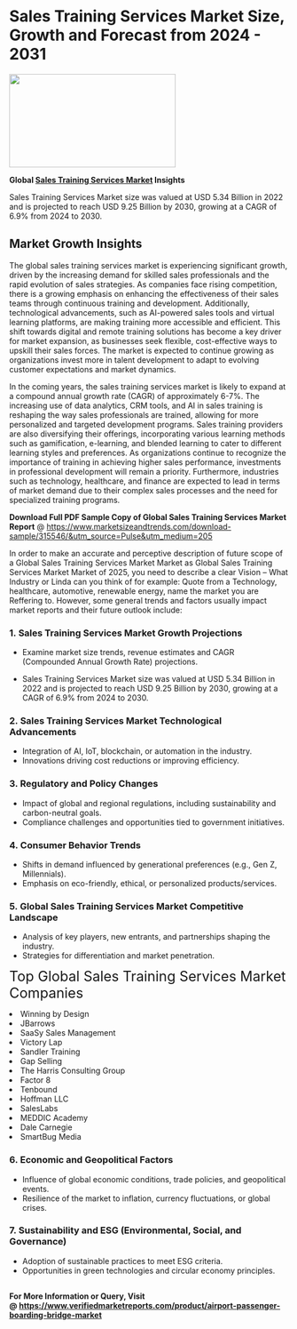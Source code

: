 <H1>Sales Training Services Market Size, Growth and Forecast from 2024 - 2031</H1><img class="aligncenter size-medium wp-image-584254" src="https://thirdeyenews.in/wp-content/uploads/2024/09/Global-Market-Research-300x168.jpeg" alt="" width="300" height="168" /><p><strong>Global&nbsp;<a href="https://www.marketsizeandtrends.com/download-sample/315546/&amp;utm_source=Pulse&amp;utm_medium=205">Sales Training Services Market</a> Insights</strong></p><p>Sales Training Services Market size was valued at USD 5.34 Billion in 2022 and is projected to reach USD 9.25 Billion by 2030, growing at a CAGR of 6.9% from 2024 to 2030.</p><p><h2>Market Growth Insights</h2> <p>The global sales training services market is experiencing significant growth, driven by the increasing demand for skilled sales professionals and the rapid evolution of sales strategies. As companies face rising competition, there is a growing emphasis on enhancing the effectiveness of their sales teams through continuous training and development. Additionally, technological advancements, such as AI-powered sales tools and virtual learning platforms, are making training more accessible and efficient. This shift towards digital and remote training solutions has become a key driver for market expansion, as businesses seek flexible, cost-effective ways to upskill their sales forces. The market is expected to continue growing as organizations invest more in talent development to adapt to evolving customer expectations and market dynamics. </p> <p>In the coming years, the sales training services market is likely to expand at a compound annual growth rate (CAGR) of approximately 6-7%. The increasing use of data analytics, CRM tools, and AI in sales training is reshaping the way sales professionals are trained, allowing for more personalized and targeted development programs. Sales training providers are also diversifying their offerings, incorporating various learning methods such as gamification, e-learning, and blended learning to cater to different learning styles and preferences. As organizations continue to recognize the importance of training in achieving higher sales performance, investments in professional development will remain a priority. Furthermore, industries such as technology, healthcare, and finance are expected to lead in terms of market demand due to their complex sales processes and the need for specialized training programs. </p><p><span class=""><strong>Download Full PDF Sample Copy of Global Sales Training Services Market Report</strong> @ <a href="https://www.marketsizeandtrends.com/download-sample/315546/&amp;utm_source=Pulse&amp;utm_medium=205" target="_blank">https://www.marketsizeandtrends.com/download-sample/315546/&amp;utm_source=Pulse&amp;utm_medium=205</a></span></p><p>In order to make an accurate and perceptive description of future scope of a Global&nbsp;Sales Training Services Market Market as Global&nbsp;Sales Training Services Market Market of 2025, you need to describe a clear Vision &ndash; What Industry or Linda can you think of for example: Quote from a Technology, healthcare, automotive, renewable energy, name the market you are Reffering to. However, some general trends and factors usually impact market reports and their future outlook include:</p><h3>1.&nbsp;<strong>Sales Training Services Market Growth Projections</strong></h3><ul><li>Examine market size trends, revenue estimates and CAGR (Compounded Annual Growth Rate) projections.</li><li><p>Sales Training Services Market size was valued at USD 5.34 Billion in 2022 and is projected to reach USD 9.25 Billion by 2030, growing at a CAGR of 6.9% from 2024 to 2030.</p></li></ul><h3>2.&nbsp;<strong>Sales Training Services Market Technological Advancements</strong></h3><ul><li>Integration of AI, IoT, blockchain, or automation in the industry.</li><li>Innovations driving cost reductions or improving efficiency.</li></ul><h3>3.&nbsp;<strong>Regulatory and Policy Changes</strong></h3><ul><li>Impact of global and regional regulations, including sustainability and carbon-neutral goals.</li><li>Compliance challenges and opportunities tied to government initiatives.</li></ul><h3>4.&nbsp;<strong>Consumer Behavior Trends</strong></h3><ul><li>Shifts in demand influenced by generational preferences (e.g., Gen Z, Millennials).</li><li>Emphasis on eco-friendly, ethical, or personalized products/services.</li></ul><h3>5.&nbsp;<strong>Global Sales Training Services Market Competitive Landscape</strong></h3><ul><li>Analysis of key players, new entrants, and partnerships shaping the industry.</li><li>Strategies for differentiation and market penetration.</li></ul><p data-pm-slice="1 1 []"><span style="color: inherit; font-family: inherit; font-size: 25px;">Top Global Sales Training Services Market Companies</span></p><div class="" data-test-id=""><p><li>Winning by Design</li><li> JBarrows</li><li> SaaSy Sales Management</li><li> Victory Lap</li><li> Sandler Training</li><li> Gap Selling</li><li> The Harris Consulting Group</li><li> Factor 8</li><li> Tenbound</li><li> Hoffman LLC</li><li> SalesLabs</li><li> MEDDIC Academy</li><li> Dale Carnegie</li><li> SmartBug Media</li></p></div><h3>6.&nbsp;<strong>Economic and Geopolitical Factors</strong></h3><ul><li>Influence of global economic conditions, trade policies, and geopolitical events.</li><li>Resilience of the market to inflation, currency fluctuations, or global crises.</li></ul><h3>7.&nbsp;<strong>Sustainability and ESG (Environmental, Social, and Governance)</strong></h3><ul><li>Adoption of sustainable practices to meet ESG criteria.</li><li>Opportunities in green technologies and circular economy principles.</li></ul><h2><strong style="font-size: 14px;">For More Information or Query, Visit @&nbsp;</strong><a style="background-color: #ffffff; font-size: 14px;" href="https://www.marketsizeandtrends.com/report/sales-training-services-market/" target="_blank">https://www.verifiedmarketreports.com/product/airport-passenger-boarding-bridge-market</a></h2>
